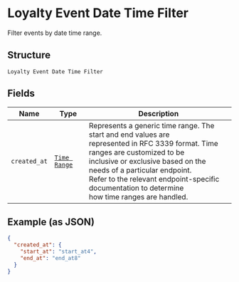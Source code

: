 
# Loyalty Event Date Time Filter

Filter events by date time range.

## Structure

`Loyalty Event Date Time Filter`

## Fields

| Name | Type | Description |
|  --- | --- | --- |
| `created_at` | [`Time Range`](/doc/models/time-range.md) | Represents a generic time range. The start and end values are<br>represented in RFC 3339 format. Time ranges are customized to be<br>inclusive or exclusive based on the needs of a particular endpoint.<br>Refer to the relevant endpoint-specific documentation to determine<br>how time ranges are handled. |

## Example (as JSON)

```json
{
  "created_at": {
    "start_at": "start_at4",
    "end_at": "end_at8"
  }
}
```

